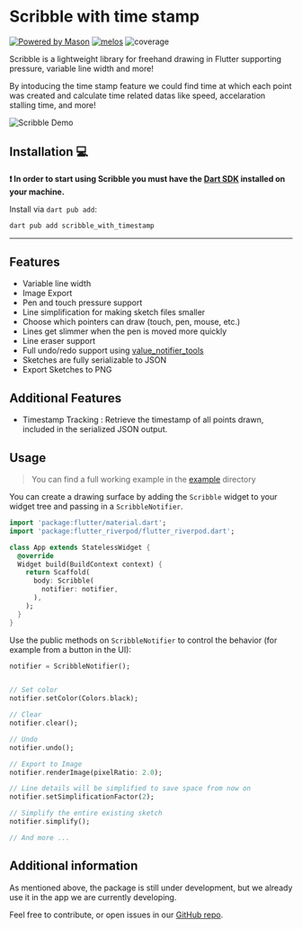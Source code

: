 # Scribble with time stamp

[![Powered by Mason](https://img.shields.io/endpoint?url=https%3A%2F%2Ftinyurl.com%2Fmason-badge)](https://github.com/felangel/mason)
[![melos](https://img.shields.io/badge/maintained%20with-melos-f700ff.svg)](https://github.com/invertase/melos)
![coverage](./coverage.svg)

Scribble is a lightweight library for freehand drawing in Flutter supporting pressure, variable line width and more!

By intoducing the time stamp feature we could find time at which each point was created and calculate time related datas like speed, accelaration stalling time, and more!

![Scribble Demo](https://raw.githubusercontent.com/timcreatedit/scribble/main/scribble_demo.gif)

## Installation 💻

**❗ In order to start using Scribble you must have the [Dart SDK][dart_install_link] installed on your machine.**

Install via `dart pub add`:

```sh
dart pub add scribble_with_timestamp
```

---

## Features

* Variable line width
* Image Export
* Pen and touch pressure support
* Line simplification for making sketch files smaller
* Choose which pointers can draw (touch, pen, mouse, etc.)
* Lines get slimmer when the pen is moved more quickly
* Line eraser support
* Full undo/redo support using [value_notifier_tools](https://pub.dev/packages/value_notifier_tools)
* Sketches are fully serializable to JSON
* Export Sketches to PNG

## Additional Features

* Timestamp Tracking : Retrieve the timestamp of all points drawn, included in the serialized JSON output.

## Usage

> You can find a full working example in the [example](./example) directory

You can create a drawing surface by adding the `Scribble` widget to your widget tree and passing in
a `ScribbleNotifier`.

```dart
import 'package:flutter/material.dart';
import 'package:flutter_riverpod/flutter_riverpod.dart';

class App extends StatelessWidget {
  @override
  Widget build(BuildContext context) {
    return Scaffold(
      body: Scribble(
        notifier: notifier,
      ),
    );
  }
}
```

Use the public methods on `ScribbleNotifier` to control the behavior (for example from a button in the UI):

```dart
notifier = ScribbleNotifier();


// Set color
notifier.setColor(Colors.black);

// Clear
notifier.clear();

// Undo
notifier.undo();

// Export to Image
notifier.renderImage(pixelRatio: 2.0);

// Line details will be simplified to save space from now on
notifier.setSimplificationFactor(2);

// Simplify the entire existing sketch
notifier.simplify();

// And more ... 
```

## Additional information

As mentioned above, the package is still under development, but we already use it in the app we are currently
developing.

Feel free to contribute, or open issues in our [GitHub repo](https://github.com/smokinthunder/scribble_with_timestamp).


[dart_install_link]: https://dart.dev/get-dart
[github_actions_link]: https://docs.github.com/en/actions/learn-github-actions
[license_badge]: https://img.shields.io/badge/license-MIT-blue.svg
[license_link]: https://opensource.org/licenses/MIT
[mason_link]: https://github.com/felangel/mason
[very_good_ventures_link]: https://verygood.ventures
